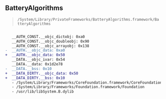 ## BatteryAlgorithms

> `/System/Library/PrivateFrameworks/BatteryAlgorithms.framework/BatteryAlgorithms`

```diff

   __AUTH_CONST.__objc_dictobj: 0xa0
   __AUTH_CONST.__objc_doubleobj: 0x90
   __AUTH_CONST.__objc_arrayobj: 0x138
-  __AUTH.__objc_data: 0xa0
+  __AUTH.__objc_data: 0x50
   __DATA.__objc_ivar: 0x54
   __DATA.__data: 0x1d2e78
-  __DATA.__bss: 0x10
+  __DATA_DIRTY.__objc_data: 0x50
+  __DATA_DIRTY.__bss: 0x10
   - /System/Library/Frameworks/CoreFoundation.framework/CoreFoundation
   - /System/Library/Frameworks/Foundation.framework/Foundation
   - /usr/lib/libSystem.B.dylib

```
